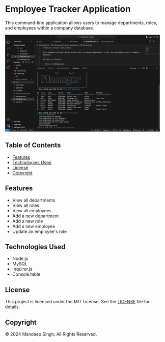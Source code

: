 # Employee Tracker Application

This command-line application allows users to manage departments, roles, and employees within a company database.

![Screenshot](assets/screenshot.png)

## Table of Contents

- [Features](#features)
- [Technologies Used](#technologies-used)
- [License](#license)
- [Copyright](#copyright)

## Features

- View all departments
- View all roles
- View all employees
- Add a new department
- Add a new role
- Add a new employee
- Update an employee's role

## Technologies Used

- Node.js
- MySQL
- Inquirer.js
- Console.table

## License

This project is licensed under the MIT License. See the [LICENSE](LICENSE) file for details.

## Copyright

© 2024 Mandeep Singh. All Rights Reserved.
